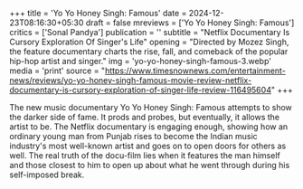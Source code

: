 +++
title = 'Yo Yo Honey Singh: Famous'
date = 2024-12-23T08:16:30+05:30
draft = false
mreviews = ['Yo Yo Honey Singh: Famous']
critics = ['Sonal Pandya']
publication = ''
subtitle = "Netflix Documentary Is Cursory Exploration Of Singer's Life"
opening = "Directed by Mozez Singh, the feature documentary charts the rise, fall, and comeback of the popular hip-hop artist and singer."
img = 'yo-yo-honey-singh-famous-3.webp'
media = 'print'
source = "https://www.timesnownews.com/entertainment-news/reviews/yo-yo-honey-singh-famous-movie-review-netflix-documentary-is-cursory-exploration-of-singer-life-review-116495604"
+++

The new music documentary Yo Yo Honey Singh: Famous attempts to show the darker side of fame. It prods and probes, but eventually, it allows the artist to be. The Netflix documentary is engaging enough, showing how an ordinary young man from Punjab rises to become the Indian music industry's most well-known artist and goes on to open doors for others as well. The real truth of the docu-film lies when it features the man himself and those closest to him to open up about what he went through during his self-imposed break.
